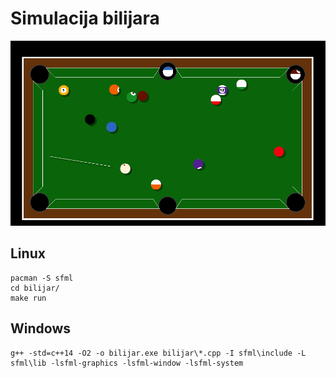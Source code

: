 # Simulacija bilijara
![screenshot](screenshots/bilijar-skrinsot.png)
## Linux

```
pacman -S sfml
cd bilijar/
make run
```

## Windows

```
g++ -std=c++14 -O2 -o bilijar.exe bilijar\*.cpp -I sfml\include -L sfml\lib -lsfml-graphics -lsfml-window -lsfml-system
```

